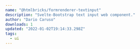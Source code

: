 ```yaml
---
name: "@htmlbricks/formrenderer-textinput"
description: "Svelte-Bootstrap text input web component."
author: "Dario Caruso"
downloads: 1
updated: "2022-01-02T19:14:33.298Z"
tags: 
  - ui
---
```

